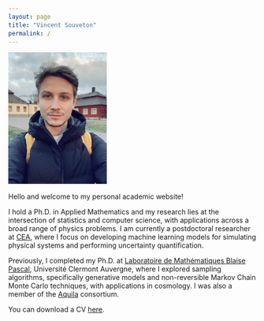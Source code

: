 ```yaml
---
layout: page
title: "Vincent Souveton"
permalink: /
---
```


<img src="assets/vs0.jpg" alt="My photo" width="200"/>

Hello and welcome to my personal academic website!

I hold a Ph.D. in Applied Mathematics and my research lies at the intersection of statistics and computer science, with applications across a broad range of physics problems. I am currently a postdoctoral researcher at [CEA](https://www.cea.fr/), where I focus on developing machine learning models for simulating physical systems and performing uncertainty quantification.

Previously, I completed my Ph.D. at [Laboratoire de Mathématiques Blaise Pascal](https://lmbp.uca.fr/), Université Clermont Auvergne, where I explored sampling algorithms, specifically generative models and non-reversible Markov Chain Monte Carlo techniques, with applications in cosmology. I was also a member of the [Aquila](https://www.aquila-consortium.org/) consortium.

You can download a CV [here](assets/CV.pdf).
